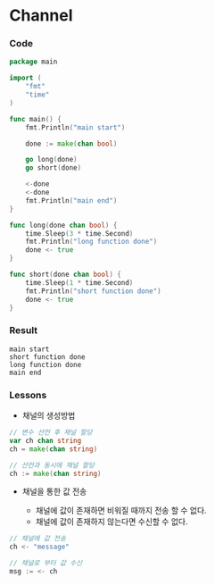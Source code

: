 # Channel

### Code
```go
package main

import (
	"fmt"
	"time"
)

func main() {
	fmt.Println("main start")

	done := make(chan bool)

	go long(done)
	go short(done)

	<-done
	<-done
	fmt.Println("main end")
}

func long(done chan bool) {
	time.Sleep(3 * time.Second)
	fmt.Println("long function done")
	done <- true
}

func short(done chan bool) {
	time.Sleep(1 * time.Second)
	fmt.Println("short function done")
	done <- true
}
```
### Result
```
main start
short function done
long function done
main end
```
### Lessons
- 채널의 생성방법
```go
// 변수 선언 후 채널 할당
var ch chan string
ch = make(chan string)

// 선언과 동시에 채널 할당
ch := make(chan string)
```
- 채널을 통한 값 전송

  - 채널에 값이 존재하면 비워질 때까지 전송 할 수 없다.
  - 채널에 값이 존재하지 않는다면 수신할 수 없다.
```go
// 채널에 값 전송
ch <- "message"

// 채널로 부터 값 수신
msg := <- ch
```
